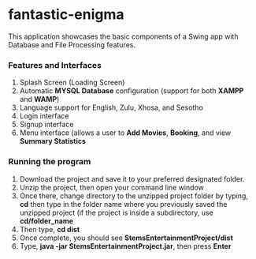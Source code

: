 # fantastic-enigma
This application showcases the basic components of a Swing app with Database and File Processing features.

<h3><b>Features and Interfaces</b></h3>

<ol>
  <li> Splash Screen (Loading Screen) </li>
  <li> Automatic <b>MYSQL Database</b> configuration (support for both <b>XAMPP</b> and <b>WAMP</b>)</li>
  <li> Language support for English, Zulu, Xhosa, and Sesotho </li>
  <li> Login interface </li>
  <li> Signup interface </li>
  <li> Menu interface (allows a user to <b>Add Movies</b>, <b>Booking</b>, and view <b>Summary Statistics</b> </li>
</ol>

<h3><b>Running the program</b></h3>

<ol>
  <li> Download the project and save it to your preferred designated folder.</li>
  <li> Unzip the project, then open your command line window </li>
  <li> Once there, change directory to the unzipped project folder by typing, <b>cd</b> then type in the folder name where you previously saved the unzipped project (if      
       the project is inside a subdirectory, use <b>cd/folder_name</b></li>
  <li> Then type, <b>cd dist</b></li>
  <li> Once complete, you should see <b>StemsEntertainmentProject/dist</b></li>
  <li> Type, <b>java -jar StemsEntertainmentProject.jar</b>, then press <b>Enter</b>
 
